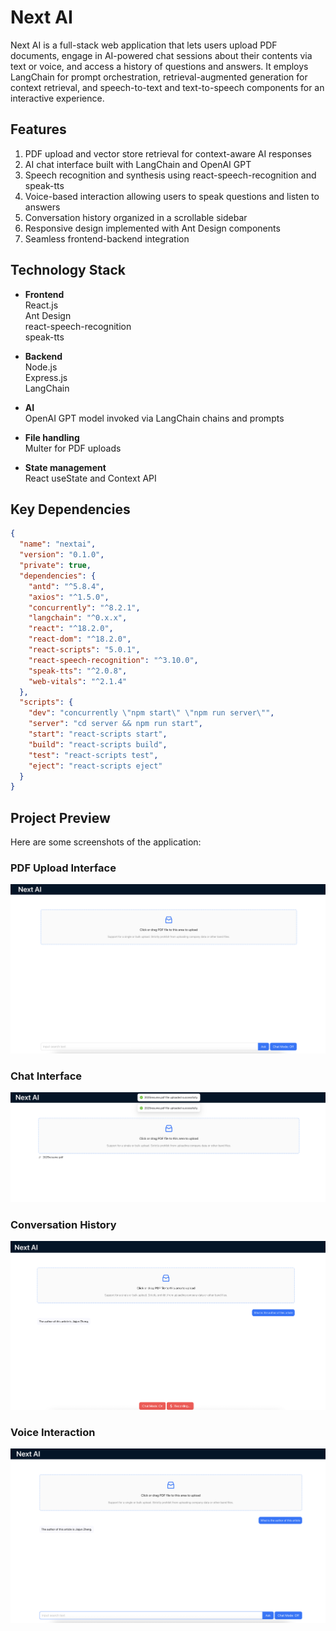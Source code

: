 # Next AI

Next AI is a full-stack web application that lets users upload PDF documents, engage in AI-powered chat sessions about their contents via text or voice, and access a history of questions and answers. It employs LangChain for prompt orchestration, retrieval-augmented generation for context retrieval, and speech-to-text and text-to-speech components for an interactive experience.

## Features

1. PDF upload and vector store retrieval for context-aware AI responses  
2. AI chat interface built with LangChain and OpenAI GPT  
3. Speech recognition and synthesis using react-speech-recognition and speak-tts  
4. Voice-based interaction allowing users to speak questions and listen to answers  
5. Conversation history organized in a scrollable sidebar  
6. Responsive design implemented with Ant Design components  
7. Seamless frontend-backend integration

## Technology Stack

- **Frontend**  
  React.js  
  Ant Design  
  react-speech-recognition  
  speak-tts

- **Backend**  
  Node.js  
  Express.js  
  LangChain

- **AI**  
  OpenAI GPT model invoked via LangChain chains and prompts

- **File handling**  
  Multer for PDF uploads

- **State management**  
  React useState and Context API

## Key Dependencies

```json
{
  "name": "nextai",
  "version": "0.1.0",
  "private": true,
  "dependencies": {
    "antd": "^5.8.4",
    "axios": "^1.5.0",
    "concurrently": "^8.2.1",
    "langchain": "^0.x.x",
    "react": "^18.2.0",
    "react-dom": "^18.2.0",
    "react-scripts": "5.0.1",
    "react-speech-recognition": "^3.10.0",
    "speak-tts": "^2.0.8",
    "web-vitals": "^2.1.4"
  },
  "scripts": {
    "dev": "concurrently \"npm start\" \"npm run server\"",
    "server": "cd server && npm run start",
    "start": "react-scripts start",
    "build": "react-scripts build",
    "test": "react-scripts test",
    "eject": "react-scripts eject"
  }
}
```

## Project Preview

Here are some screenshots of the application:

### **PDF Upload Interface**
![PDF Upload Interface](project_perview/image.png)

### **Chat Interface**
![Chat Interface](project_perview/image%20copy.png)

### **Conversation History**
![Conversation History](project_perview/image%20copy%203.png)

### **Voice Interaction**
![Voice Interaction](project_perview/image%20copy%202.png)